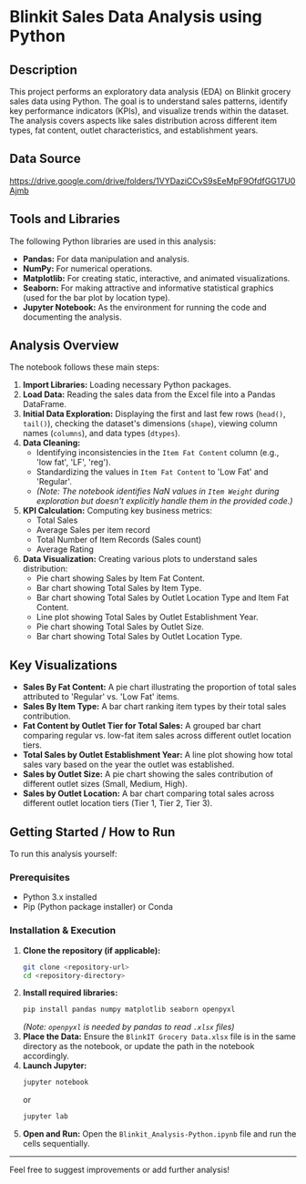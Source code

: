 # Blinkit Sales Data Analysis using Python

## Description

This project performs an exploratory data analysis (EDA) on Blinkit grocery sales data using Python. The goal is to understand sales patterns, identify key performance indicators (KPIs), and visualize trends within the dataset. The analysis covers aspects like sales distribution across different item types, fat content, outlet characteristics, and establishment years.

## Data Source
https://drive.google.com/drive/folders/1VYDaziCCvS9sEeMpF9OfdfGG17U0Ajmb
## Tools and Libraries

The following Python libraries are used in this analysis:

*   **Pandas:** For data manipulation and analysis.
*   **NumPy:** For numerical operations.
*   **Matplotlib:** For creating static, interactive, and animated visualizations.
*   **Seaborn:** For making attractive and informative statistical graphics (used for the bar plot by location type).
*   **Jupyter Notebook:** As the environment for running the code and documenting the analysis.

## Analysis Overview

The notebook follows these main steps:

1.  **Import Libraries:** Loading necessary Python packages.
2.  **Load Data:** Reading the sales data from the Excel file into a Pandas DataFrame.
3.  **Initial Data Exploration:** Displaying the first and last few rows (`head()`, `tail()`), checking the dataset's dimensions (`shape`), viewing column names (`columns`), and data types (`dtypes`).
4.  **Data Cleaning:**
    *   Identifying inconsistencies in the `Item Fat Content` column (e.g., 'low fat', 'LF', 'reg').
    *   Standardizing the values in `Item Fat Content` to 'Low Fat' and 'Regular'.
    *   *(Note: The notebook identifies NaN values in `Item Weight` during exploration but doesn't explicitly handle them in the provided code.)*
5.  **KPI Calculation:** Computing key business metrics:
    *   Total Sales
    *   Average Sales per item record
    *   Total Number of Item Records (Sales count)
    *   Average Rating
6.  **Data Visualization:** Creating various plots to understand sales distribution:
    *   Pie chart showing Sales by Item Fat Content.
    *   Bar chart showing Total Sales by Item Type.
    *   Bar chart showing Total Sales by Outlet Location Type and Item Fat Content.
    *   Line plot showing Total Sales by Outlet Establishment Year.
    *   Pie chart showing Total Sales by Outlet Size.
    *   Bar chart showing Total Sales by Outlet Location Type.

## Key Visualizations

*   **Sales By Fat Content:** A pie chart illustrating the proportion of total sales attributed to 'Regular' vs. 'Low Fat' items.
*   **Sales By Item Type:** A bar chart ranking item types by their total sales contribution.
*   **Fat Content by Outlet Tier for Total Sales:** A grouped bar chart comparing regular vs. low-fat item sales across different outlet location tiers.
*   **Total Sales by Outlet Establishment Year:** A line plot showing how total sales vary based on the year the outlet was established.
*   **Sales by Outlet Size:** A pie chart showing the sales contribution of different outlet sizes (Small, Medium, High).
*   **Sales by Outlet Location:** A bar chart comparing total sales across different outlet location tiers (Tier 1, Tier 2, Tier 3).

## Getting Started / How to Run

To run this analysis yourself:

### Prerequisites

*   Python 3.x installed
*   Pip (Python package installer) or Conda

### Installation & Execution

1.  **Clone the repository (if applicable):**
    ```bash
    git clone <repository-url>
    cd <repository-directory>
    ```
2.  **Install required libraries:**
    ```bash
    pip install pandas numpy matplotlib seaborn openpyxl
    ```
    *(Note: `openpyxl` is needed by pandas to read `.xlsx` files)*
3.  **Place the Data:** Ensure the `BlinkIT Grocery Data.xlsx` file is in the same directory as the notebook, or update the path in the notebook accordingly.
4.  **Launch Jupyter:**
    ```bash
    jupyter notebook
    ```
    or
    ```bash
    jupyter lab
    ```
5.  **Open and Run:** Open the `Blinkit_Analysis-Python.ipynb` file and run the cells sequentially.

---

Feel free to suggest improvements or add further analysis!
